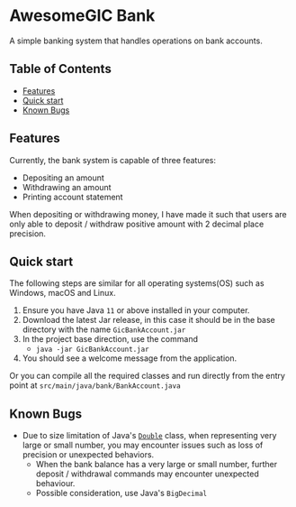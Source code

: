 # AwesomeGIC Bank

A simple banking system that handles operations on bank accounts.

## Table of Contents

- [Features](#features)
- [Quick start](#Quickstart)
- [Known Bugs](#usage)

## Features

Currently, the bank system is capable of three features:

- Depositing an amount
- Withdrawing an amount
- Printing account statement

When depositing or withdrawing money, I have made it such that users are only able to deposit / withdraw positive amount with 2 decimal place precision.

## Quick start

The following steps are similar for all operating systems(OS) such as Windows, macOS and Linux.

1. Ensure you have Java `11` or above installed in your computer.
2. Download the latest Jar release, in this case it should be in the base directory with the name `GicBankAccount.jar`
2. In the project base direction, use the command
   - `java -jar GicBankAccount.jar`
3. You should see a welcome message from the application.

Or you can compile all the required classes and run directly from the entry point at `src/main/java/bank/BankAccount.java`


## Known Bugs

- Due to size limitation of Java's [`Double`](https://docs.oracle.com/javase/tutorial/java/nutsandbolts/datatypes.html) class, when representing very large or small number, you may encounter issues such as loss of precision or unexpected behaviors.
  - When the bank balance has a very large or small number, further deposit / withdrawal commands may encounter unexpected behaviour.
  - Possible consideration, use Java's `BigDecimal`
